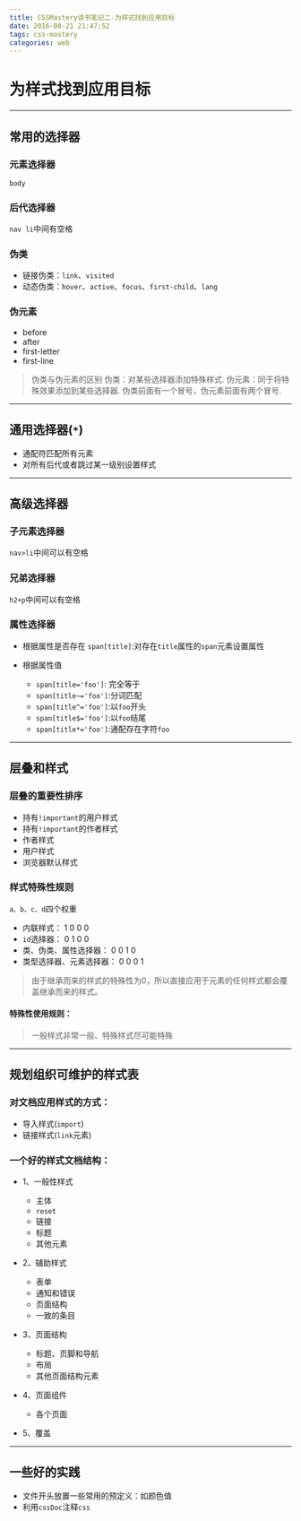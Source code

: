 ```yaml
---
title: CSSMastery读书笔记二-为样式找到应用目标
date: 2016-08-21 21:47:52
tags: css-mastery
categories: web
---
```


# 为样式找到应用目标

---

## 常用的选择器

### 元素选择器

  `body`

### 后代选择器

  `nav li`中间有空格

### 伪类

- 链接伪类：`link`、`visited`
- 动态伪类：`hover`、`active`、`focus`、`first-child`、`lang`

### 伪元素

- before
- after
- first-letter
- first-line

>伪类与伪元素的区别
伪类：对某些选择器添加特殊样式.
伪元素：同于将特殊效果添加到某些选择器.
伪类前面有一个冒号，伪元素前面有两个冒号.

---

## 通用选择器(`*`)

- 通配符匹配所有元素
- 对所有后代或者跳过某一级别设置样式

---

## 高级选择器

### 子元素选择器

  `nav>li`中间可以有空格

### 兄弟选择器

  `h2+p`中间可以有空格

### 属性选择器

- 根据属性是否存在
  `span[title]`:对存在`title`属性的`span`元素设置属性

- 根据属性值
  - `span[title='foo']`: 完全等于
  - `span[title~='foo']`:分词匹配
  - `span[title^='foo']`:以`foo`开头
  - `span[title$='foo']`:以`foo`结尾
  - `span[title*='foo']`:通配存在字符`foo`

---

## 层叠和样式

### 层叠的重要性排序

- 持有`!important`的用户样式
- 持有`!important`的作者样式
- 作者样式
- 用户样式
- 浏览器默认样式

### 样式特殊性规则

`a、b、c、d`四个权重

- 内联样式：             1 0 0 0
- `id`选择器：           0 1 0 0
- 类、伪类、属性选择器：   0 0 1 0
- 类型选择器、元素选择器：  0 0 0 1

>由于继承而来的样式的特殊性为0，所以直接应用于元素的任何样式都会覆盖继承而来的样式。

#### **特殊性使用规则：**

>一般样式非常一般、特殊样式尽可能特殊

---

## 规划组织可维护的样式表

### 对文档应用样式的方式：

- 导入样式(`import`)
- 链接样式(`link`元素)

### 一个好的样式文档结构：

- 1、一般性样式
  - 主体
  - `reset`
  - 链接
  - 标题
  - 其他元素

- 2、辅助样式
  - 表单
  - 通知和错误
  - 页面结构
  - 一致的条目

- 3、页面结构
  - 标题、页脚和导航
  - 布局
  - 其他页面结构元素

- 4、页面组件
  - 各个页面

- 5、覆盖

---

## 一些好的实践

- 文件开头放置一些常用的预定义：如颜色值
- 利用`cssDoc`注释`css`